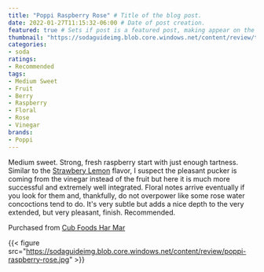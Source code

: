 ```yaml
---
title: "Poppi Raspberry Rose" # Title of the blog post.
date: 2022-01-27T11:15:32-06:00 # Date of post creation.
featured: true # Sets if post is a featured post, making appear on the home page side bar.
thumbnail: "https://sodaguideimg.blob.core.windows.net/content/review/thumbs/poppi-raspberry-rose.jpg" # Sets thumbnail image appearing inside card on homepage.
categories:
- soda
ratings:
- Recommended
tags:
- Medium Sweet
- Fruit
- Berry
- Raspberry
- Floral
- Rose
- Vinegar
brands:
- Poppi
---
```


Medium sweet. Strong, fresh raspberry start with just enough tartness. Similar to the [Strawbery Lemon](../poppi-strawberry-lemon) flavor, I suspect the pleasant pucker is coming from the vinegar instead of the fruit but here it is much more successful and extremely well integrated. Floral notes arrive eventually if you look for them and, thankfully, do not overpower like some rose water concoctions tend to do. It's very subtle but adds a nice depth to the very extended, but very pleasant, finish. Recommended.

Purchased from [Cub Foods Har Mar](https://www.cub.com/)

{{< figure src="https://sodaguideimg.blob.core.windows.net/content/review/poppi-raspberry-rose.jpg" >}}